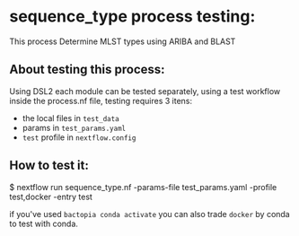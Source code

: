 # sequence_type process testing:

This process Determine MLST types using ARIBA and BLAST 
## About testing this process:

Using DSL2 each module can be tested separately, using a test workflow inside the process.nf file, testing requires 3 itens:  
- the local files in `test_data` 
- params in  `test_params.yaml`
- `test` profile in `nextflow.config`

## How to test it:

$ nextflow run sequence_type.nf -params-file test_params.yaml -profile test,docker -entry test


if you've used `bactopia conda activate` you can also trade `docker` by conda to test with conda. 
